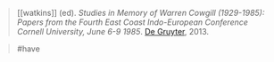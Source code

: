 > [[watkins]] (ed). *Studies in Memory of Warren Cowgill (1929-1985): Papers from the Fourth East Coast Indo-European Conference Cornell University, June 6-9 1985*. [De Gruyter](de-gruyter.md), 2013.

> #have 